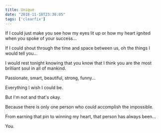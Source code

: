 ```yaml
---
title: Unique
date: "2018-11-18T23:30:05"
tags: ['clearfix']
---
```


If I could just make you see how my eyes lit up or how my heart ignited when you spoke of your success...

If I could shout through the time and space between us, oh the things I would tell you...

I would rest tonight knowing that you know that I think you are the most brilliant soul in all of mankind.

Passionate, smart, beautiful, strong, funny...

Everything I wish I could be.

But I'm not and that's okay.

Because there is only one person who could accomplish the impossible. 

From earning that pin to winning my heart, that person has always been...

You.